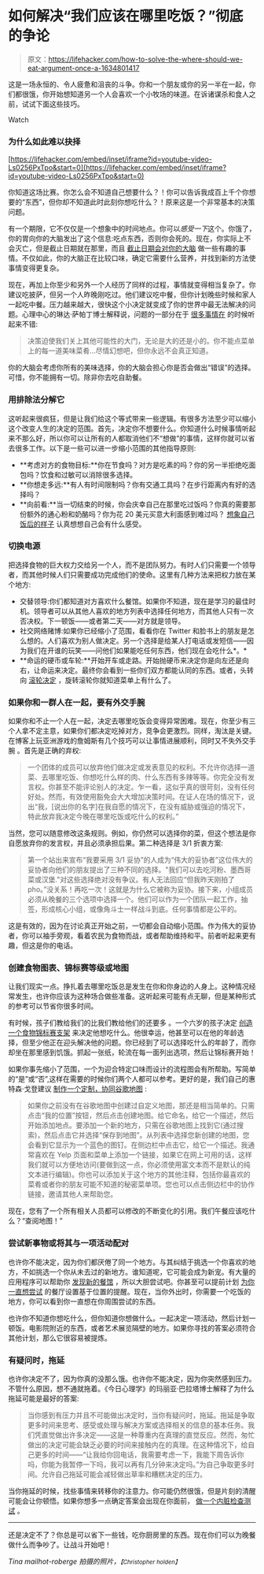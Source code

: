 # 如何解决“我们应该在哪里吃饭？”彻底的争论

> 原文：<https://lifehacker.com/how-to-solve-the-where-should-we-eat-argument-once-a-1634801417>

这是一场永恒的、令人疲惫和沮丧的斗争。你和一个朋友或你的另一半在一起，你们都很饿，你开始想知道另一个人会喜欢一个小牧场的味道。在诉诸谋杀和食人之前，试试下面这些技巧。

Watch

### **为什么如此难以抉择**

 [https://lifehacker.com/embed/inset/iframe?id=youtube-video-Ls0256PxTpo&start=0](https://lifehacker.com/embed/inset/iframe?id=youtube-video-Ls0256PxTpo&start=0) 

你知道这场比赛。你怎么会不知道自己想要什么？！你可以告诉我成百上千个你想要的“东西”，但你却不知道此时此刻你想吃什么？！原来这是一个非常基本的决策问题。

有一个期限，它不仅仅是一个想象中的时间地点。你可以*感受一下*这个。你饿了，你的胃向你的大脑发出了这个信息:吃点东西，否则你会死的。现在，你实际上不会灭亡，但是截止日期就在那里，而且 [截止日期会对你的大脑](https://lifehacker.com/be-wary-of-deadlines-when-making-important-decisions-1568813988) 做一些有趣的事情。不仅如此，你的大脑正在比较口味，确定它需要什么营养，并找到新的方法使事情变得更复杂。

现在，再加上你至少和另外一个人经历了同样的过程，事情就变得相当复杂了。你建议吃披萨，但另一个人昨晚刚吃过。他们建议吃中餐，但你计划晚些时候和家人一起吃中餐。压力越来越大，很快这个小决定就变成了你的世界中最无法解决的问题。心理中心的琳达·萨帕丁博士解释说，问题的一部分在于 [很多事情在](http://psychcentral.com/blog/archives/2014/02/03/do-you-have-difficulty-making-decisions/) 的时候听起来不错:

> 决策迫使我们关上其他可能性的大门，无论是大的还是小的。你不能点菜单上的每一道美味菜肴...尽情幻想吧，但你永远不会真正知道。

你的大脑会考虑你所有的美味选择，你的大脑会担心你是否会做出“错误”的选择。可惜，你不能拥有一切。除非你去吃自助餐。

### **用排除法分解它**

这听起来很疯狂，但是让我们给这个等式带来一些逻辑。有很多方法至少可以缩小这个改变人生的决定的范围。首先，决定你不想要什么。你知道什么时候事情听起来不那么好，所以你可以让所有的人都取消他们不“想做”的事情，这样你就可以省去很多工作。以下是一些可以进一步缩小范围的其他指导原则:

*   **考虑对方的食物目标:**你在节食吗？对方是吃素的吗？你的另一半拒绝吃面包吗？饮食和过敏可以消除很多选择。
*   **你想走多远:**有人有时间限制吗？你有交通工具吗？在步行距离内有好的选择吗？
*   **向前看:**当一切结束的时候，你会庆幸自己在那里吃过饭吗？你真的需要那份额外的通心粉和奶酪吗？你为花 20 美元买意大利面感到难过吗？ [想象自己饭后的样子](http://lifehacker.com/go-back-to-the-future-to-make-better-decisions-1473929676) 认真想想自己会有什么感受。

### **切换电源**

把选择食物的巨大权力交给另一个人，而不是团队努力。有时人们只需要一个领导者，而其他时候人们只需要成功完成他们的使命。这里有几种方法来把权力放在某个地方:

*   交替领导:你们都知道对方喜欢什么餐馆。如果你不知道，现在是学习的最佳时机。领导者可以从其他人喜欢的地方列表中选择任何地方，而其他人只有一次否决权。下一顿饭——或者第二天——对方就是领导。
*   社交网络赌博:如果你已经缩小了范围，看看你在 Twitter 和脸书上的朋友是怎么想的。人们喜欢为别人做决定。另一个选择是给某人打电话或发短信——因为我们在开谁的玩笑——问他们如果能吃任何东西，他们现在会吃什么*。*
*   **命运的硬币或车轮:**开始开车或走路。开始抛硬币来决定你是向左还是向右，让命运来决定。最终你会看到一些你们双方都能认同的东西。或者，头转向 [滚轮决定](http://wheeldecide.com/) ，旋转滚轮你就知道菜单上有什么了。

### 如果你和一群人在一起，要有外交手腕

如果你和不止一个人在一起，决定去哪里吃饭会变得异常困难。现在，你至少有三个人拿不定主意，如果你们都决定吃掉对方，竞争会更激烈。同样，淘汰是关键。在博客上玩亚洲游戏的詹姆斯有几个技巧可以让事情进展顺利，同时又不失外交手腕 。首先是正确的弃权:

> 一个团体的成员可以放弃他们做决定或发表意见的权利。不允许你选择一道菜、去哪里吃饭、你想吃什么样的肉、什么东西有多辣等等。你完全没有发言权。你甚至不能评论别人的决定。乍一看，这似乎真的很苛刻，没有任何好处。然而，有效使用豁免会大大增加决策时间。在证人在场的情况下，说出“我，[说出你的名字]在我自愿的情况下，在没有威胁或强迫的情况下，特此放弃我决定今晚在哪里吃饭或吃什么的权利。”

当然，您可以随意修改这条规则。例如，你仍然可以选择你的菜，但这个想法是你自愿放弃你的发言权，并且必须承担后果。第二种选择是 3/1 折衷方案:

> 第一个站出来宣布“我要采用 3/1 妥协”的人成为“伟大的妥协者”这位伟大的妥协者向他们的朋友提出了三种不同的选择。"我们可以去吃河粉、墨西哥菜或汉堡."对这些选择绝对没有争议。有人无法回应“但我昨天刚拍了 pho。”没关系！再吃一次！这就是为什么它被称为妥协。接下来，小组成员必须从晚餐的三个选项中选择一个。他们可以作为一个团队一起工作，抽签，形成核心小组，或像角斗士一样战斗到底。任何事情都是公平的。

这是有效的，因为在讨论真正开始之前，一切都会自动缩小范围。作为伟大的妥协者，你可以袖手旁观，看着农民为食物而战，或者帮助维持和平。前者听起来更有趣，但这是你的电话。

### **创建食物图表、锦标赛等级或地图**

让我们现实一点。挣扎着去哪里吃饭总是发生在你和你身边的人身上。这种情况经常发生，也许你应该为这种场合做些准备。这听起来可能有点无聊，但是某种形式的参考可以节省你很多时间。

有时候，孩子们教给我们的比我们教给他们的还要多 。一个六岁的孩子决定 [创造一个食物锦标赛支架](http://www.buzzfeed.com/kristinchirico/munch-madness#3sx289p) 来决定他想吃什么。他很幸运，他甚至可以在他的年龄选择，但至少他正在迎头解决他的问题。你已经到了可以选择吃什么的年龄了，而你却坐在那里感到饥饿。抓起一张纸，轮流在每一面列出选项，然后让锦标赛开始！

如果你事先缩小了范围，一个为迎合特定口味而设计的流程图会有所帮助。写简单的“是”或“否”,这样在需要的时候你们两个人都可以参考。更好的是，我们自己的惠特森·戈登建议 [制作一个定制，协同谷歌地图](https://lifehacker.com/never-argue-about-where-to-eat-again-create-your-own-c-5893764) :

> 如果你之前没有在谷歌地图中创建过自定义地图，那还是相当简单的。只需点击“我的位置”按钮，然后点击创建地图。给它命名，给它一个描述，然后开始添加地点。要添加一个新的地方，只需在谷歌地图上找到它(通过搜索)，然后点击它并选择“保存到地图”。从列表中选择您新创建的地图，您会看到它显示为一个蓝色的图钉。在侧边栏中点击它，给它一个描述。我通常喜欢在 Yelp 页面和菜单上添加一个链接，如果它在网上可用的话，这样我们就可以方便地访问(要做到这一点，你必须使用富文本而不是默认的纯文本进行编辑)。你也可以添加关于这个地方的其他注释，包括你最喜欢的菜肴或者你的朋友可能不知道的秘密菜单项。您也可以点击侧边栏中的协作链接，邀请其他人来帮助您。

现在，您有了一个所有相关人员都可以修改的不断变化的引用。我们午餐应该吃什么？“查阅地图！”

### **尝试新事物或将其与一项活动配对**

也许你不能决定，因为你们都厌倦了同一个地方。与其纠结于挑选一个你喜欢的地方，不如挑选一个你从未去过的新地方。谁知道呢，它可能会成为新宠。有大量的应用程序可以帮助你 [发现新的餐馆](https://lifehacker.com/five-best-restaurant-discovery-apps-5852314) ，所以大胆尝试吧。你甚至可以提前计划 [为你一直想尝试](http://lifehacker.com/use-location-based-reminders-to-seek-out-new-restaurant-1571090913) 的餐厅设置基于位置的提醒。现在，当你外出时，你需要一个吃饭的地方，你可以看到你一直想在你周围尝试的东西。

也许你不知道你想吃什么，但你知道你想做什么。一起决定一项活动，然后计划一顿饭。电影院附近的东西，或者艺术展览隔壁的地方。如果你寻找的答案必须符合其他计划，那么它很容易被提炼。

### **有疑问时，拖延**

也许你决定不了，因为你真的没那么饿。也许你不能决定，因为你突然感到压力。不管什么原因，想不通就拖着。《今日心理学》的玛丽亚·巴拉塔博士解释了为什么拖延可能是最好的答案:

> 当你感到有压力并且不可能做出决定时，当你有疑问时，拖延。拖延是争取更多时间来思考、感受或处理与解决方案或选择相关的信息的基本任务。我们凭直觉做出许多决定——这是一种尊重内在真理的直觉反应。然而，匆忙做出的决定可能会缺乏必要的时间来接触内在的真理。在这种情况下，给自己更多的时间——“让我给你回电话，我需要考虑一下，我能下周告诉你吗，你能为我暂停一下吗，我可以再有几分钟来决定吗。”为自己争取更多时间。允许自己拖延可能会减轻做出草率和糟糕决定的压力。

当你拖延的时候，找些事情来转移你的注意力。你可能仍然很饿，但是片刻的清醒可能会让你顿悟。如果你想多一点确定答案会出现在你面前， [做一个内脏检查测试](https://lifehacker.com/follow-your-gut-and-make-better-decisions-with-this-sim-1214011055) 。

* * *

还是决定不了？你总是可以省下一些钱，吃你厨房里的东西。现在你们可以为晚餐做什么而争吵了。让战斗开始吧！

*Tina mailhot-roberge 拍摄的照片，*<small>*【Christopher holden】*<small></small></small>